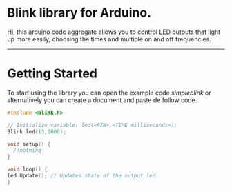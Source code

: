 Blink library for Arduino.
===================

Hi, this arduino code aggregate allows you to control LED outputs that light up more easily, choosing the times and multiple on and off frequencies.

----------

Getting Started
===============
<i class="icon-file"></i> To start using the library you can open the example code *simpleblink* or alternatively you can
create a document and paste de follow code.

```c++
#include <blink.h>

// Initialize variable: led(<PIN>,<TIME milliseconds>);
Blink led(13,1000);

void setup() {
  //nothing
}

void loop() {
led.Update(); // Updates state of the output led.
}

```

